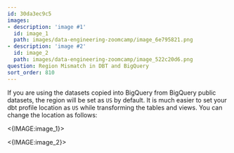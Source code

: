 ```yaml
---
id: 30da3ec9c5
images:
- description: 'image #1'
  id: image_1
  path: images/data-engineering-zoomcamp/image_6e795821.png
- description: 'image #2'
  id: image_2
  path: images/data-engineering-zoomcamp/image_522c20d6.png
question: Region Mismatch in DBT and BigQuery
sort_order: 810
---
```


If you are using the datasets copied into BigQuery from BigQuery public datasets, the region will be set as `US` by default. It is much easier to set your dbt profile location as `US` while transforming the tables and views. You can change the location as follows:

<{IMAGE:image_1}>

<{IMAGE:image_2}>